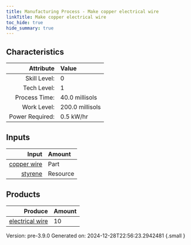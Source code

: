 ```yaml
---
title: Manufacturing Process - Make copper electrical wire
linkTitle: Make copper electrical wire
toc_hide: true
hide_summary: true
---
```



## Characteristics

| Attribute      | Value |
|--------:|:------|
|Skill Level:|0|
|Tech Level:|1|
|Process Time:|40.0 millisols|
|Work Level:|200.0 millisols|
|Power Required:|0.5 kW/hr|

## Inputs

| Input      | Amount |
|--------:|:------|
|[copper wire](/docs/definitions/part/copper-wire)|Part|1|
|[styrene](/docs/definitions/resource/styrene)|Resource|1.0 kg|

## Products


| Produce      | Amount |
|--------:|:------|
|[electrical wire](/docs/definitions/part/electrical-wire)|10|


Version: pre-3.9.0 Generated on: 2024-12-28T22:56:23.2942481
{.small }


